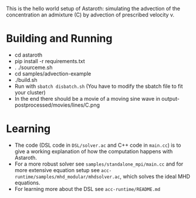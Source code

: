 This is the hello world setup of Astaroth: simulating the advection of the concentration an admixture (C) by advection of prescribed velocity v.

# Building and Running 
* cd astaroth
* pip install -r requirements.txt
* . ./sourceme.sh
* cd samples/advection-example
* ./build.sh
* Run with `sbatch disbatch.sh` (You have to modify the sbatch file to fit your cluster) 
* In the end there should be a movie of a moving sine wave in output-postprocessed/movies/lines/C.png 

# Learning
* The code (DSL code in `DSL/solver.ac` and C++ code in `main.cc`) is to give a working explanation of how the computation happens with Astaroth. 
* For a more robust solver see `samples/standalone_mpi/main.cc` and for more extensive equation setup see `acc-runtime/samples/mhd_modular/mhdsolver.ac`, which solves the ideal MHD equations.
* For learning more about the DSL see `acc-runtime/README.md`
